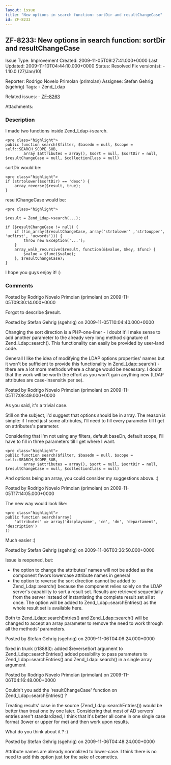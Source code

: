 ```yaml
---
layout: issue
title: "New options in search function: sortDir and resultChangeCase"
id: ZF-8233
---
```


ZF-8233: New options in search function: sortDir and resultChangeCase
---------------------------------------------------------------------

 Issue Type: Improvement Created: 2009-11-05T09:27:41.000+0000 Last Updated: 2009-11-10T04:44:10.000+0000 Status: Resolved Fix version(s): - 1.10.0 (27/Jan/10)
 
 Reporter:  Rodrigo Novelo Primolan (primolan)  Assignee:  Stefan Gehrig (sgehrig)  Tags: - Zend\_Ldap
 
 Related issues: - [ZF-8263](/issues/browse/ZF-8263)
 
 Attachments: 
### Description

I made two functions inside Zend\_Ldap->search.

 
    <pre class="highlight">
    public function search($filter, $basedn = null, $scope = self::SEARCH_SCOPE_SUB,
            array $attributes = array(), $sort = null, $sortDir = null, $resultChangeCase = null, $collectionClass = null)


sortDir would be:

 
    <pre class="highlight">
    if (strtolower($sortDir) == 'desc') {
        array_reverse($result, true);
    }


resultChangeCase would be:

 
    <pre class="highlight">
    
    $result = Zend_Ldap->search(...);
    
    if ($resultChangeCase != null) {
        if (!in_array($resultChangeCase, array('strtolower' ,'strtoupper', 'ucfirst', 'ucwords'))) {
            throw new Exception('...');
        }
        array_walk_recursive($result, function(&$value, $key, $func) {
            $value = $func($value);
        }, $resultChangeCase);
    }


I hope you guys enjoy it! :)

 

 

### Comments

Posted by Rodrigo Novelo Primolan (primolan) on 2009-11-05T09:30:14.000+0000

Forgot to describe $result.

 

 

Posted by Stefan Gehrig (sgehrig) on 2009-11-05T10:04:40.000+0000

Changing the sort direction is a PHP-one-liner - I doubt it'll make sense to add another parameter to the already very long method signature of Zend\_Ldap::search(). This functionality can easily be provided by user-land code.

Generall I like the idea of modifying the LDAP options properties' names but it won't be sufficient to provide this functionality in Zend\_Ldap::search() - there are a lot more methods where a change would be necessary. I doubt that the work will be worth the effort as you won't gain anything new (LDAP attributes are case-insensitiv per se).

 

 

Posted by Rodrigo Novelo Primolan (primolan) on 2009-11-05T17:08:49.000+0000

As you said, it's a trivial case.

Still on the subject, i'd suggest that options should be in array. The reason is simple: if I need just some attributes, I'll need to fill every parameter till I get on attributes's parameter.

Considering that I'm not using any filters, default baseDn, default scope, I'll have to fill in three parameters till I get where I want.

 
    <pre class="highlight">
    public function search($filter, $basedn = null, $scope = self::SEARCH_SCOPE_SUB,
            array $attributes = array(), $sort = null, $sortDir = null, $resultChangeCase = null, $collectionClass = null)


And options being an array, you could consider my suggestions above. :)

 

 

Posted by Rodrigo Novelo Primolan (primolan) on 2009-11-05T17:14:05.000+0000

The new way would look like:

 
    <pre class="highlight">
    public function search(array(
        'attributes' => array('displayname', 'cn', 'dn', 'departament', 'description')
    ))


Much easier :)

 

 

Posted by Stefan Gehrig (sgehrig) on 2009-11-06T03:36:50.000+0000

Issue is reopened, but:

- the option to change the attributes' names will not be added as the component favors lowercase attribute names in general
- the option to reverse the sort direction cannot be added to Zend\_Ldap::search() because the component relies solely on the LDAP server's capability to sort a result set. Results are retrieved sequentially from the server instead of instantiating the complete result set all at once. The option will be added to Zend\_Ldap::searchEntries() as the whole result set is available here.

Both to Zend\_Ldap::searchEntries() and Zend\_Ldap::search() will be changed to accept an array parameter to remove the need to work through all the methods' parameters.

 

 

Posted by Stefan Gehrig (sgehrig) on 2009-11-06T04:06:24.000+0000

fixed in trunk (r18883): added $reverseSort argument to Zend\_Ldap::searchEntries() added possibility to pass parameters to Zend\_Ldap::searchEntries() and Zend\_Ldap::search() in a single array argument

 

 

Posted by Rodrigo Novelo Primolan (primolan) on 2009-11-06T04:16:48.000+0000

Couldn't you add the 'resultChangeCase' function on Zend\_Ldap::searchEntries() ?

Treating results' case in the source (Zend\_Ldap::searchEntries()) would be better than treat one by one later. Considering that most of AD servers' entries aren't standardized, I think that it's better all come in one single case format (lower or upper for me) and then work upon results.

What do you think about it ? :)

 

 

Posted by Stefan Gehrig (sgehrig) on 2009-11-06T04:48:24.000+0000

Attribute names are already normalized to lower-case. I think there is no need to add this option just for the sake of cosmetics.

 

 